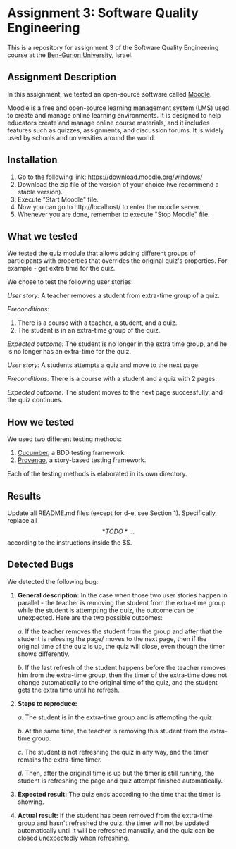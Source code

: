 # Assignment 3: Software Quality Engineering
This is a repository for assignment 3 of the Software Quality Engineering course at the [Ben-Gurion University](https://in.bgu.ac.il/), Israel.

## Assignment Description
In this assignment, we tested an open-source software called [Moodle](https://moodle.org).

Moodle is a free and open-source learning management system (LMS) used to create and manage online learning environments. It is designed to help educators create and manage online course materials, and it includes features such as quizzes, assignments, and discussion forums. It is widely used by schools and universities around the world.

## Installation
1. Go to the following link: https://download.moodle.org/windows/
2. Download the zip file of the version of your choice (we recommend a stable version).
3. Execute "Start Moodle" file.
4. Now you can go to http://localhost/ to enter the moodle server.
5. Whenever you are done, remember to execute "Stop Moodle" file.

## What we tested
We tested the quiz module that allows adding different groups of participants with properties that overrides the original quiz's properties. For example - get extra time for the quiz.

 We chose to test the following user stories: 

*User story:* A teacher removes a student from extra-time group of a quiz.

*Preconditions:* 
1. There is a course with a teacher, a student, and a quiz.
2. The student is in an extra-time group of the quiz.

*Expected outcome:* The student is no longer in the extra time group, and he is no longer has an extra-time for the quiz.

*User story:* A students attempts a quiz and move to the next page.

*Preconditions:*  There is a course with a student and a quiz with 2 pages.


*Expected outcome:* The student moves to the next page successfully, and the quiz continues.


## How we tested
We used two different testing methods:
1. [Cucumber](https://cucumber.io/), a BDD testing framework.
2. [Provengo](https://provengo.tech/), a story-based testing framework.

Each of the testing methods is elaborated in its own directory. 

## Results
Update all README.md files (except for d-e, see Section 1). Specifically, replace all $$*TODO*…$$ according to the instructions inside the $$.

## Detected Bugs
We detected the following bug:
   1. **General description:** 
      In the case when those two user stories happen in parallel - the teacher is removing the student from the extra-time group while the student is attempting the quiz, the outcome can be unexpected. Here are the two possible outcomes:
         
         *a.* If the teacher removes the student from the group and after that the student is refresing the page/ moves to the next page, then if the original time of the quiz is up, the quiz will close, even though the timer shows differently.
      
         *b.* If the last refresh of the student happens before the teacher removes him from the extra-time group, then the timer of the extra-time does not change automatically to the original time of the quiz, and the student gets the extra time until he refresh.
   2. **Steps to reproduce:**

         *a.* The student is in the extra-time group and is attempting the quiz.

         *b.* At the same time, the teacher is removing this student from the extra-time group.

         *c.* The student is not refreshing the quiz in any way, and the timer remains the extra-time timer.

         *d.* Then, after the original time is up but the timer is still running, the student is refreshing the page and quiz attempt finished automatically.


   3. **Expected result:** The quiz ends according to the time that the timer is showing.
   4. **Actual result:** If the student has been removed from the extra-time group and hasn't refreshed the quiz, the timer will not be updated automatically until it will be refreshed manually, and the quiz can be closed unexpectedly when refreshing.
 

